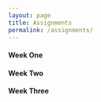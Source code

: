 ```yaml
---
layout: page
title: Assignments
permalink: /assignments/
---
```


<div class="wrapper">
  <h4>Week One</h4>
</div>
<section class="dame"></section>
<div class="wrapper">
  <h4>Week Two</h4>
</div>
<section class="venice"></section>
<div class="wrapper">
  <h4>Week Three</h4>
</div>
<section class="dame"></section>